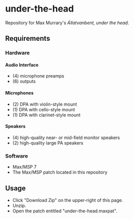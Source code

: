 # under-the-head
Repository for Max Murrary's *Állatvanbent, under the head*.

## Requirements

### Hardware

#### Audio Interface
- (4) microphone preamps
- (6) outputs

#### Microphones
- (2) DPA with violin-style mount
- (1) DPA with cello-style mount
- (1) DPA with clarinet-style mount

#### Speakers 

- (4) high-quality near- or mid-field monitor speakers
- (2) high-quality large PA speakers

### Software

- Max/MSP 7
- The Max/MSP patch located in this repository

## Usage

- Click "Download Zip" on the upper-right of this page. 
- Unzip.
- Open the patch entitled "under-the-head.maxpat".
